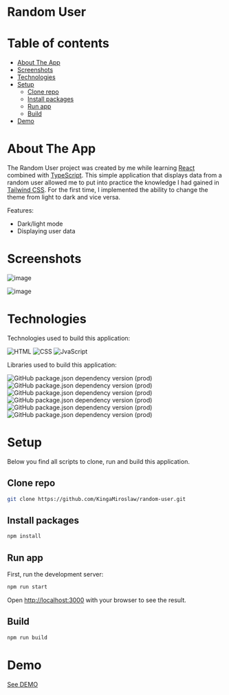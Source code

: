 # Random User

# Table of contents

- [About The App](#about-the-app)
- [Screenshots](#screenshots)
- [Technologies](#technologies)
- [Setup](#setup)
  - [Clone repo](#clone-repo)
  - [Install packages](#install-packages)
  - [Run app](#run-app)
  - [Build](#build)
- [Demo](#demo)

# About The App

The Random User project was created by me while learning [React](https://reactjs.org/) combined with [TypeScript](https://www.typescriptlang.org/). This simple application that displays data from a random user allowed me to put into practice the knowledge I had gained in [Tailwind CSS](https://tailwindcss.com/). For the first time, I implemented the ability to change the theme from light to dark and vice versa.

Features:
- Dark/light mode
- Displaying user data

# Screenshots

![image](https://github.com/KingaMiroslaw/random-user/assets/106964401/39f48c23-6948-4f03-8e3d-694ae3491c9b)

![image](https://github.com/KingaMiroslaw/random-user/assets/106964401/264c9b0e-f319-4e12-a52b-17b774315e20)




# Technologies

Technologies used to build this application:

![HTML](https://img.shields.io/badge/HTML5-E34F26?style=for-the-badge&logo=html5&logoColor=white)
![CSS](https://img.shields.io/badge/CSS3-1572B6?style=for-the-badge&logo=css3&logoColor=white)
![JvaScript](https://img.shields.io/badge/JavaScript-F7DF1E?style=for-the-badge&logo=javascript&logoColor=black)



Libraries used to build this application:

![GitHub package.json dependency version (prod)](https://img.shields.io/github/package-json/dependency-version/KingaMiroslaw/random-user/react)
![GitHub package.json dependency version (prod)](https://img.shields.io/github/package-json/dependency-version/KingaMiroslaw/random-user/react-dom)
![GitHub package.json dependency version (prod)](https://img.shields.io/github/package-json/dependency-version/KingaMiroslaw/random-user/typescript)
![GitHub package.json dependency version (prod)](https://img.shields.io/github/package-json/dependency-version/KingaMiroslaw/random-user/react-simple-typewriter)
![GitHub package.json dependency version (prod)](https://img.shields.io/github/package-json/dependency-version/KingaMiroslaw/random-user/react-loader-spinner)
![GitHub package.json dependency version (prod)](https://img.shields.io/github/package-json/dependency-version/KingaMiroslaw/random-user/react-icons)



# Setup

Below you find all scripts to clone, run and build this application.

## Clone repo

```bash
git clone https://github.com/KingaMiroslaw/random-user.git
```

## Install packages

```bash
npm install
```

## Run app

First, run the development server:

```bash
npm run start
```

Open [http://localhost:3000](http://localhost:3000) with your browser to see the result.

## Build

```bash
npm run build
```

# Demo

[See DEMO](https://random-user-ejogzb0jk-kingamiroslaw-outlookcom.vercel.app/)
